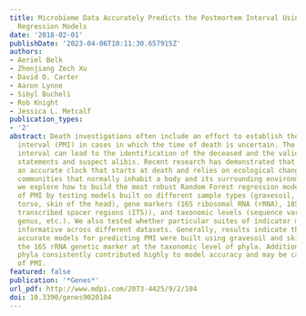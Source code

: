 ```yaml
---
title: Microbiome Data Accurately Predicts the Postmortem Interval Using Random Forest
  Regression Models
date: '2018-02-01'
publishDate: '2023-04-06T10:11:30.657915Z'
authors:
- Aeriel Belk
- Zhenjiang Zech Xu
- David O. Carter
- Aaron Lynne
- Sibyl Bucheli
- Rob Knight
- Jessica L. Metcalf
publication_types:
- '2'
abstract: Death investigations often include an effort to establish the postmortem
  interval (PMI) in cases in which the time of death is uncertain. The postmortem
  interval can lead to the identification of the deceased and the validation of witness
  statements and suspect alibis. Recent research has demonstrated that microbes provide
  an accurate clock that starts at death and relies on ecological change in the microbial
  communities that normally inhabit a body and its surrounding environment. Here,
  we explore how to build the most robust Random Forest regression models for prediction
  of PMI by testing models built on different sample types (gravesoil, skin of the
  torso, skin of the head), gene markers (16S ribosomal RNA (rRNA), 18S rRNA, internal
  transcribed spacer regions (ITS)), and taxonomic levels (sequence variants, species,
  genus, etc.). We also tested whether particular suites of indicator microbes were
  informative across different datasets. Generally, results indicate that the most
  accurate models for predicting PMI were built using gravesoil and skin data using
  the 16S rRNA genetic marker at the taxonomic level of phyla. Additionally, several
  phyla consistently contributed highly to model accuracy and may be candidate indicators
  of PMI.
featured: false
publication: '*Genes*'
url_pdf: http://www.mdpi.com/2073-4425/9/2/104
doi: 10.3390/genes9020104
---
```


